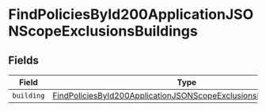 # FindPoliciesById200ApplicationJSONScopeExclusionsBuildings


## Fields

| Field                                                                                                                                                               | Type                                                                                                                                                                | Required                                                                                                                                                            | Description                                                                                                                                                         |
| ------------------------------------------------------------------------------------------------------------------------------------------------------------------- | ------------------------------------------------------------------------------------------------------------------------------------------------------------------- | ------------------------------------------------------------------------------------------------------------------------------------------------------------------- | ------------------------------------------------------------------------------------------------------------------------------------------------------------------- |
| `building`                                                                                                                                                          | [FindPoliciesById200ApplicationJSONScopeExclusionsBuildingsBuilding](../../models/operations/findpoliciesbyid200applicationjsonscopeexclusionsbuildingsbuilding.md) | :heavy_minus_sign:                                                                                                                                                  | N/A                                                                                                                                                                 |